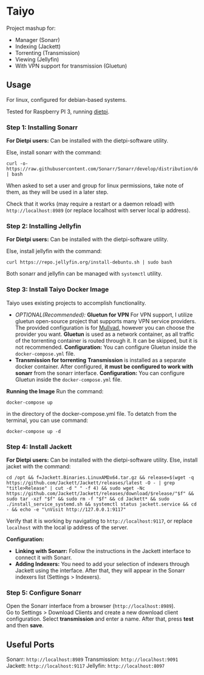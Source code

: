 
# Taiyo

Project mashup for:

- Manager (Sonarr)
- Indexing (Jackett)
- Torrenting (Transmission)
- Viewing (Jellyfin)
- With VPN support for transmission (Gluetun)

  

## Usage

For linux, configured for debian-based systems.

Tested for Raspberry PI 3, running [dietpi](https://dietpi.com/).

  

### Step 1: Installing Sonarr

**For Dietpi users:** Can be installed with the dietpi-software utility.

Else, install sonarr with the command:
```
curl -o- https://raw.githubusercontent.com/Sonarr/Sonarr/develop/distribution/debian/install.sh | bash
```
When asked to set a user and group for linux permissions, take note of them, as they will be used in a later step.

Check that it works (may require a restart or a daemon reload) with ``http://localhost:8989`` (or replace localhost with server local ip address).

### Step 2: Installing Jellyfin
**For Dietpi users:** Can be installed with the dietpi-software utility.

Else, install jellyfin with the command:
```
curl https://repo.jellyfin.org/install-debuntu.sh | sudo bash
```

Both sonarr and jellyfin can be managed with ``systemctl`` utility.

### Step 3: Install Taiyo Docker Image
Taiyo uses existing projects to accomplish functionality.  
- *OPTIONAL(Recommended):* **Gluetun for VPN**
For VPN support, I utilize gluetun open-source project that supports many VPN service providers. The provided configuration is for [Mullvad](https://mullvad.net/), however you can choose the provider you want.
**Gluetun** is used as a network container, as all traffic of the torrenting container is routed through it. It can be skipped, but it is not recommended.
**Configuration:** You can configure Gluetun inside the ``docker-compose.yml`` file.
- **Transmission for torrenting**
**Transmission** is installed as a separate docker container. After configured, **it must be configured to work with sonarr** from the sonarr interface.
**Configuration:** You can configure Gluetun inside the ``docker-compose.yml`` file.

**Running the Image**
Run the command:
```
docker-compose up
```
in the directory of the docker-compose.yml file. To detatch from the terminal, you can use command:
```
docker-compose up -d
```

### Step 4: Install Jackett
**For Dietpi users:** Can be installed with the dietpi-software utility.
Else, install jacket with the command:
```
cd /opt && f=Jackett.Binaries.LinuxAMDx64.tar.gz && release=$(wget -q https://github.com/Jackett/Jackett/releases/latest -O - | grep "title>Release" | cut -d " " -f 4) && sudo wget -Nc https://github.com/Jackett/Jackett/releases/download/$release/"$f" && sudo tar -xzf "$f" && sudo rm -f "$f" && cd Jackett* && sudo ./install_service_systemd.sh && systemctl status jackett.service && cd - && echo -e "\nVisit http://127.0.0.1:9117"
```
Verify that it is working by navigating to ``http://localhost:9117``, or replace ``localhost`` with the local ip address of the server.

**Configuration:**
- **Linking with Sonarr:** Follow the instructions in the Jackett interface to connect it with Sonarr.  
- **Adding Indexers:** You need to add your selection of indexers through Jackett using the interface. After that, they will appear in the Sonarr indexers list (Settings > Indexers).

### Step 5: Configure Sonarr
Open the Sonarr interface from a browser (``http://localhost:8989``).   
Go to Settings > Download Clients and create a new download client configuration. Select **transmission** and enter a name. After that, press **test** and then **save**.


## Useful Ports
Sonarr: ``http://localhost:8989``
Transmission: ``http://localhost:9091``
Jackett: ``http://localhost:9117``
Jellyfin: ``http://localhost:8097``